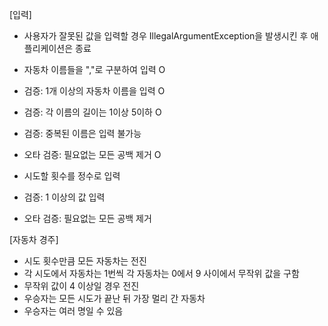 [입력]
- 사용자가 잘못된 값을 입력할 경우 IllegalArgumentException을 발생시킨 후 애플리케이션은 종료

   
- 자동차 이름들을 ","로 구분하여 입력 O
- 검증: 1개 이상의 자동차 이름을 입력 O
- 검증: 각 이름의 길이는 1이상 5이하 O
- 검증: 중복된 이름은 입력 불가능
- 오타 검증: 필요없는 모든 공백 제거 O

   
- 시도할 횟수를 정수로 입력
- 검증: 1 이상의 값 입력
- 오타 검증: 필요없는 모든 공백 제거


   
[자동차 경주]
- 시도 횟수만큼 모든 자동차는 전진
- 각 시도에서 자동차는 1번씩 각 자동차는 0에서 9 사이에서 무작위 값을 구함
- 무작위 값이 4 이상일 경우 전진
- 우승자는 모든 시도가 끝난 뒤 가장 멀리 간 자동차 
- 우승자는 여러 명일 수 있음
